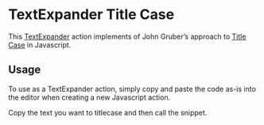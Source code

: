 # TextExpander Title Case

This [TextExpander][textexpander] action implements of John Gruber’s approach to [Title Case][titlecase] in Javascript.

## Usage

To use as a TextExpander action, simply copy and paste the code as-is into the editor when creating a new Javascript action.

Copy the text you want to titlecase and then call the snippet.

[textexpander]: https://smilesoftware.com/textexpander
[titlecase]: http://daringfireball.net/2008/05/title_case
